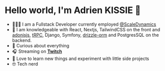 # Hello world, I'm Adrien KISSIE 👋
 
- 👨🏾‍💻 I am a Fullstack Developer currently employed [@ScaleDynamics](https://github.com/ScaleDynamics)
- 📝 I am knowledgeable with React, Nextjs, TailwindCSS on the front and [adonisjs](https://github.com/adonisjs/core/), [tRPC](https://github.com/trpc/trpc/), Django, Symfony, [drizzle-orm](https://github.com/drizzle-team/drizzle-orm) and PostgresSQL on the backend.
- 🌌 Curious about everything
- 🎧 Streaming on [**Twitch**](https://twitch.tv/fredkisss)
- 🌱 Love to learn new things and experiment with little side projects
- 🤓 Tech nerd


<!--
## My links : 

- Personnal website : https://fredkiss.dev/
- Linkeding : https://www.linkedin.com/in/adrien-kissie-3b6b32162/
- Twitch : https://www.twitch.tv/fredkisss/
- You can email me @ : [hello@fredkiss.dev](mailto:fredkiss3@gmail.com)  

-->
